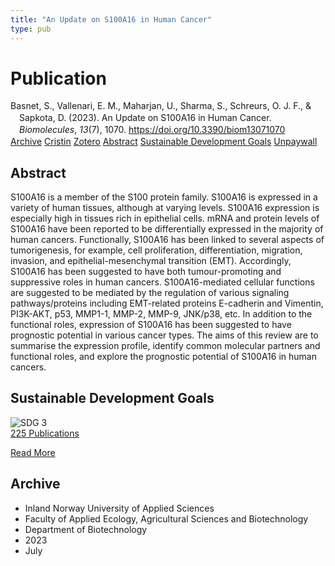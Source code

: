 ```yaml
---
title: "An Update on S100A16 in Human Cancer"
type: pub
---
```

<h1>Publication</h1>
<article id="csl-bib-container-9U6NWL6Z" class="csl-bib-container">
  <div class="csl-bib-body" style="line-height: 1.35; padding-left: 1em; text-indent:-1em;">
  <div class="csl-entry">Basnet, S., Vallenari, E. M., Maharjan, U., Sharma, S., Schreurs, O. J. F., &amp; Sapkota, D. (2023). An Update on S100A16 in Human Cancer. <i>Biomolecules</i>, <i>13</i>(7), 1070. <a href="https://doi.org/10.3390/biom13071070">https://doi.org/10.3390/biom13071070</a></div>
</div>
  <div class="csl-bib-buttons">
    <a href="#taxonomy-article-9U6NWL6Z" class="csl-bib-button">Archive</a>
    <a href="https://app.cristin.no/results/show.jsf?id=2161527" alt="Cristin URL" class="csl-bib-button">Cristin</a>
    <a href="http://zotero.org/groups/5022929/items/9U6NWL6Z" alt="Zotero URL" class="csl-bib-button">Zotero</a>
    <a href="#abstract-article-9U6NWL6Z" class="csl-bib-button">Abstract</a>
    <a href="#sdg-article-9U6NWL6Z" class="csl-bib-button">Sustainable Development Goals</a>
    <a href="https://www.mdpi.com/2218-273X/13/7/1070/pdf?version=1688372042" class="csl-bib-button">Unpaywall</a>
  </div>
  <div id="csl-bib-meta-container-9U6NWL6Z"></div>
</article>
<div id="csl-bib-meta-9U6NWL6Z" class="csl-bib-meta">
  <article id="abstract-article-9U6NWL6Z" class="abstract-article">
    <h1>Abstract</h1>
    S100A16 is a member of the S100 protein family. S100A16 is expressed in a variety of human tissues, although at varying levels. S100A16 expression is especially high in tissues rich in epithelial cells. mRNA and protein levels of S100A16 have been reported to be differentially expressed in the majority of human cancers. Functionally, S100A16 has been linked to several aspects of tumorigenesis, for example, cell proliferation, differentiation, migration, invasion, and epithelial-mesenchymal transition (EMT). Accordingly, S100A16 has been suggested to have both tumour-promoting and suppressive roles in human cancers. S100A16-mediated cellular functions are suggested to be mediated by the regulation of various signaling pathways/proteins including EMT-related proteins E-cadherin and Vimentin, PI3K-AKT, p53, MMP1-1, MMP-2, MMP-9, JNK/p38, etc. In addition to the functional roles, expression of S100A16 has been suggested to have prognostic potential in various cancer types. The aims of this review are to summarise the expression profile, identify common molecular partners and functional roles, and explore the prognostic potential of S100A16 in human cancers.
  </article>
  <article id="sdg-article-9U6NWL6Z" class="sdg-article">
    <h1>Sustainable Development Goals</h1>
    <div class="sdg-container"><div id="sdg3" class="sdg">
<img src="{{< params subfolder >}}images/sdg/sdg03_en.png" class="image" alt="SDG 3">
<div class="sdg-overlay">
<a href="{{< params subfolder >}}en/archive/?sdg=3#archive" class="sdg-publication-count"><span>225</span> Publications</a>
<p><a href="https://sdgs.un.org/goals/goal3" class="sdg-read-more">Read More</a></p>
</div>
</div></div>
  </article>
  <article id="taxonomy-article-9U6NWL6Z" class="taxonomy-article">
    <h1>Archive</h1>
    <ul>
      <li>Inland Norway University of Applied Sciences</li>
      <li>Faculty of Applied Ecology, Agricultural Sciences and Biotechnology</li>
      <li>Department of Biotechnology</li>
      <li>2023</li>
      <li>July</li>
    </ul>
  </article>
</div>
